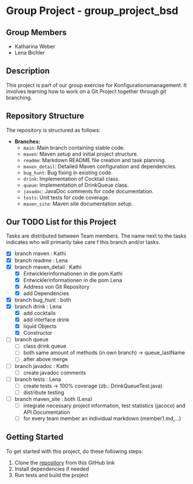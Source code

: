 # Group Project - group_project_bsd
## Group Members
- Katharina Weber
- Lena Bichler

## Description
This project is part of our group exercise for Konfigurationsmanagement.
It involves learning how to work on a Git Project together through git branching.

## Repository Structure
The repository is structured as follows:
- **Branches:**
    - `main`: Main branch containing stable code.
    - `maven`: Maven setup and initial project structure.
    - `readme`: Markdown README file creation and task planning.
    - `maven_detail`: Detailed Maven configuration and dependencies.
    - `bug_hunt`: Bug fixing in existing code.
    - `drink`: Implementation of Cocktail class.
    - `queue`: Implementation of DrinkQueue class.
    - `javadoc`: JavaDoc comments for code documentation.
    - `tests`: Unit tests for code coverage.
    - `maven_site`: Maven site documentation setup.

## Our TODO List for this Project
Tasks are distributed between Team members. The name next to the tasks
indicates who will primarily take care f this branch and/or tasks.
- [x] branch maven : Kathi
- [x] branch readme : Lena
- [x] branch maven_detail : Kathi
    - [x] Entwicklerinformationen in die pom Kathi
    - [x] Entwicklerinformationen in die pom Lena
    - [x] Address von Git Repository
    - [x] add Dependencies
- [x] branch bug_hunt : both
- [x] branch drink : Lena
    - [x] add cocktails
    - [x] add interface drink
    - [x] liquid Objects
    - [x] Constructor
- [ ] branch queue
    - [ ] class drink queue
    - [ ] both same amount of methods (in own branch) -> queue_lastName
    - [ ] after above merge
- [ ] branch javadoc : Kathi
    - [ ] create javadoc comments
- [ ] branch tests : Lena
    - [ ] create tests -> 100% coverage (zb.: DrinkQueueTest.java)
    - [ ] distribute testing
- [ ] branch maven_site : both (Lena)
    - [ ] integrate necessary project information, test statistics (jacoco) and API Documentation
    - [ ] for every team member an individual markdown (member1.md,...)

## Getting Started
To get started with this project, do these following steps:
1. Clone the [repository](https://github.com/KatharinaWeber/group_project_BSD.git) from this GitHub link
2. Install dependencies if needed
3. Run tests and build the project
